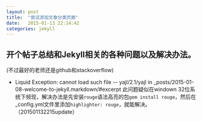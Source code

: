```yaml
---
layout: post
title:  "尝试添加文章分类页面"
date:   2015-01-13 22:14:42
categories: jekyll
---
```


## 开个帖子总结和Jekyll相关的各种问题以及解决办法。

(不过最好的老师还是github和stackoverflow)

* Liquid Exception: cannot load such file -- yajl/2.1/yajl in _posts/2015-01-08-welcome-to-jekyll.markdown/#excerpt
此问题疑似在windown 32位系统下频现，解决办法是先安装`rouge`语法高亮的包`gem install rouge`，然后在_config.yml文件里添加`highlighter: rouge`，就能解决。
（201501132215update）